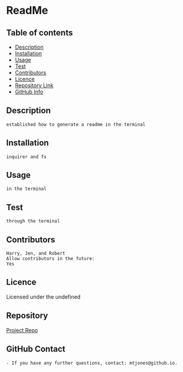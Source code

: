 # ReadMe
   
  ## Table of contents
  
  * [Description](#Description)
  * [Installation](#Installation)
  * [Usage](#Usage)
  * [Test](#Test)
  * [Contributors](#Contributors)
  * [Licence](#Licence)
  * [Repository Link](#Repository)
  * [GitHub Info](#GitHub) 
  
  ## Description 
    established how to generate a readme in the terminal
  
  ## Installation
    inquirer and fs
  
  ## Usage
    in the terminal
  
  ## Test
    through the terminal
  
  ## Contributors
    Harry, Jen, and Robert
    Allow contributors in the future:
    Yes
  
  ## Licence
  Licensed under the undefined
    
  ## Repository
  [Project Repo](https://github.com/mtjones1979/Professional-ReadMe-Generator)
  
  ## GitHub Contact
    - If you have any further questions, contact: mtjones@github.io.
    